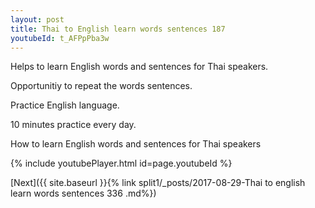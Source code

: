 ```yaml
---
layout: post
title: Thai to English learn words sentences 187 
youtubeId: t_AFPpPba3w
---
```

 
 
Helps to learn English words and sentences for Thai speakers.

Opportunitiy to repeat the words sentences. 

Practice English language. 
 
10 minutes practice every day. 
 
How to learn English words and sentences for Thai speakers 
 
{% include youtubePlayer.html id=page.youtubeId %}
 
 
[Next]({{ site.baseurl }}{% link  split1/_posts/2017-08-29-Thai to english learn words sentences 336 .md%})
 
